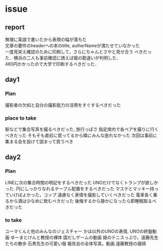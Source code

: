 # issue
## report
無理に英語で書いたから表現の幅が落ちた  
文章の要件のheaderへの本のtitle, autherNameが満たせていなかった  
一度見栄え確認のために印刷して，さらにちゃんとさやと見せ合う
べきだった．横浜の二人も事前確認に誘えば姫の勘違いが判明した．  
480円かかったので大学で印刷するべきだった．  
## day1
### Plan
撮影者の欠如と自分の撮影能力の活用をすぐするべきだった
### place to take
駅などで集合写真を撮るべきだった, 旅行っぽさ
指定席内で各ペアを撮りに行くべきだった
そもそも直前に買ってるから隣にみんな座れなかった
次回は事前に集まる会を設けて固まって買うべき
## day2
### Plan
LINEに次の集合時間の明記をするべきだった
UNOだけでなくトランプが欲しかった.
円にしっかりなれるテーブル配置をするべきだった
マステとマッキー持っていけばよかった，コップ
遠慮なく表情を撮影していくべきだった
電車長く乗るから酒は少なめに飲むべきだった
後悔するから静かになったら即睡眠取るべきだった
### to take
ユーマくんと他のみんなのジェスチャー
かほ以外のUNOの表情, UNOの終盤動画
ゆーまとけんと教授の裸体
国だしゲームの動画
姫のテニスっぷり，遠藤先生たちの散歩
石黒先生の可愛い服
報告会の全体写真，動画
遠藤教授の寝顔

